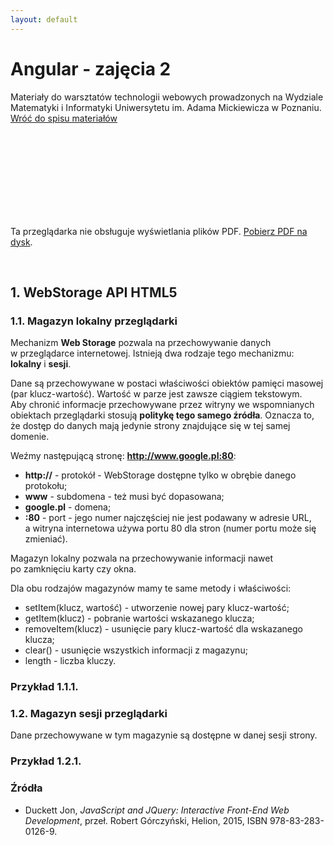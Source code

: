 ```yaml
---
layout: default
---
```

<div class="inner">
	<h1 id="main1">Angular - zajęcia 2</h1>
    <div id="main2" class="h2">Materiały do&nbsp;warsztatów technologii webowych prowadzonych na Wydziale Matematyki i&nbsp;Informatyki Uniwersytetu im. Adama Mickiewicza w Poznaniu.</div>
	<a href="../../index.html" class="button-v button-module">Wróć do&nbsp;spisu materiałów</a>
	<div style="clear: both;"></div>
</div>

<object data="./assets/archives/Angular-zaj02.pdf" type="application/pdf" width="750px" height="750px">
    <embed src="./assets/archives/Angular-zaj02.pdf" type="application/pdf">
        <p>Ta przeglądarka nie obsługuje wyświetlania plików PDF. <a href="./assets/archives/Angular-zaj02.pdf">Pobierz PDF na dysk</a>.</p>
    </embed>
</object>

<br />

## 1. WebStorage API HTML5

### 1.1. Magazyn lokalny przeglądarki

Mechanizm **Web Storage** pozwala na&nbsp;przechowywanie danych w&nbsp;przeglądarce internetowej.
Istnieją dwa rodzaje tego mechanizmu: **lokalny** i&nbsp;**sesji**.

Dane są przechowywane w postaci właściwości obiektów pamięci masowej (par klucz-wartość).
Wartość w&nbsp;parze jest zawsze ciągiem tekstowym.
Aby&nbsp;chronić informacje przechowywane przez&nbsp;witryny we&nbsp;wspomnianych obiektach
przeglądarki stosują **politykę tego samego źródła**. Oznacza to, że&nbsp;dostęp do&nbsp;danych mają
jedynie strony znajdujące się w&nbsp;tej samej domenie.

Weźmy następującą stronę: **http://www.google.pl:80**:

- **http://** - protokół - WebStorage dostępne tylko w&nbsp;obrębie danego protokołu;
- **www** - subdomena - też musi być dopasowana;
- **google.pl** - domena;
- **:80** - port - jego numer najczęściej nie jest podawany w&nbsp;adresie URL,
a&nbsp;witryna internetowa używa portu 80 dla&nbsp;stron (numer portu może się zmieniać).

Magazyn lokalny pozwala na przechowywanie informacji nawet po&nbsp;zamknięciu karty czy&nbsp;okna.

Dla obu rodzajów magazynów mamy te same metody i&nbsp;właściwości:

- <span class="preformat">setItem(klucz, wartość)</span> - utworzenie nowej pary klucz-wartość;
- <span class="preformat">getItem(klucz)</span> - pobranie wartości wskazanego klucza;
- <span class="preformat">removeItem(klucz)</span> - usunięcie pary klucz-wartość dla&nbsp;wskazanego klucza;
- <span class="preformat">clear()</span> - usunięcie wszystkich informacji z&nbsp;magazynu;
- <span class="preformat">length</span> - liczba kluczy.

### Przykład 1.1.1.

<script async src="//jsfiddle.net/marcin00412/1824fo05/embed/js,html,result/dark/"></script>

### 1.2. Magazyn sesji przeglądarki

Dane przechowywane w tym magazynie są dostępne w&nbsp;danej sesji strony.

### Przykład 1.2.1.

<script async src="//jsfiddle.net/marcin00412/zuy19t2c/embed/js,html,result/dark/"></script>

### Źródła

* Duckett Jon, _JavaScript and JQuery: Interactive Front-End Web Development_, przeł. Robert Górczyński, Helion, 2015, ISBN 978-83-283-0126-9.
